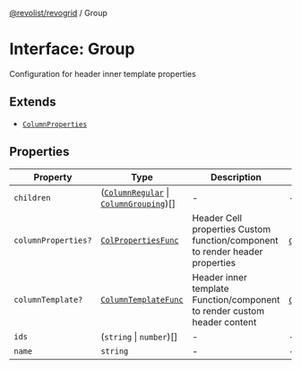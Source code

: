 [@revolist/revogrid](README.md) / Group

# Interface: Group

Configuration for header inner template properties

## Extends

- [`ColumnProperties`](Interface.ColumnProperties.md)

## Properties

| Property | Type | Description | Inherited from | Defined in |
| ------ | ------ | ------ | ------ | ------ |
| `children` | ([`ColumnRegular`](Interface.ColumnRegular.md) \| [`ColumnGrouping`](TypeAlias.ColumnGrouping.md))[] | - | - | [src/store/dataSource/data.store.ts:21](https://github.com/revolist/revogrid/blob/169fb7626f86c9813d59597eddde6f6dd50e49a6/src/store/dataSource/data.store.ts#L21) |
| `columnProperties?` | [`ColPropertiesFunc`](TypeAlias.ColPropertiesFunc.md) | Header Cell properties Custom function/component to render header properties | [`ColumnProperties`](Interface.ColumnProperties.md).`columnProperties` | [src/types/interfaces.ts:113](https://github.com/revolist/revogrid/blob/169fb7626f86c9813d59597eddde6f6dd50e49a6/src/types/interfaces.ts#L113) |
| `columnTemplate?` | [`ColumnTemplateFunc`](TypeAlias.ColumnTemplateFunc.md) | Header inner template Function/component to render custom header content | [`ColumnProperties`](Interface.ColumnProperties.md).`columnTemplate` | [src/types/interfaces.ts:108](https://github.com/revolist/revogrid/blob/169fb7626f86c9813d59597eddde6f6dd50e49a6/src/types/interfaces.ts#L108) |
| `ids` | (`string` \| `number`)[] | - | - | [src/store/dataSource/data.store.ts:23](https://github.com/revolist/revogrid/blob/169fb7626f86c9813d59597eddde6f6dd50e49a6/src/store/dataSource/data.store.ts#L23) |
| `name` | `string` | - | - | [src/store/dataSource/data.store.ts:20](https://github.com/revolist/revogrid/blob/169fb7626f86c9813d59597eddde6f6dd50e49a6/src/store/dataSource/data.store.ts#L20) |
